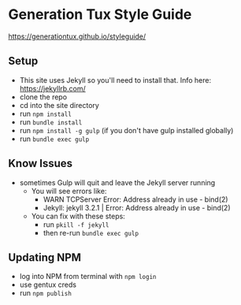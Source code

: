 # Generation Tux Style Guide

<https://generationtux.github.io/styleguide/>

## Setup

* This site uses Jekyll so you'll need to install that. Info here: <https://jekyllrb.com/>
* clone the repo
* cd into the site directory
* run `npm install`
* run `bundle install`
* run `npm install -g gulp` (if you don't have gulp installed globally)
* run `bundle exec gulp`

## Know Issues

* sometimes Gulp will quit and leave the Jekyll server running
	* You will see errors like:
		* WARN  TCPServer Error: Address already in use - bind(2)
		* Jekyll: jekyll 3.2.1 | Error:  Address already in use - bind(2)
	* You can fix with these steps:
		* run `pkill -f jekyll`
		* then re-run `bundle exec gulp`

## Updating NPM
* log into NPM from terminal with `npm login`
* use gentux creds
* run `npm publish`